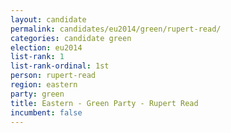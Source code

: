 ```yaml
---
layout: candidate
permalink: candidates/eu2014/green/rupert-read/
categories: candidate green
election: eu2014
list-rank: 1
list-rank-ordinal: 1st
person: rupert-read
region: eastern
party: green
title: Eastern - Green Party - Rupert Read
incumbent: false
---
```

